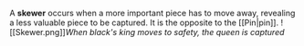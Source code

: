 A **skewer** occurs when a more important piece has to move away, revealing a less valuable piece to be captured. It is the opposite to the [[Pin|pin]].
![[Skewer.png]]*When black's king moves to safety, the queen is captured*